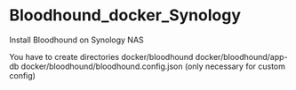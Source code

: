# Bloodhound_docker_Synology
Install Bloodhound on Synology NAS

You have to create directories
docker/bloodhound
docker/bloodhound/app-db
docker/bloodhound/bloodhound.config.json (only necessary for custom config)

